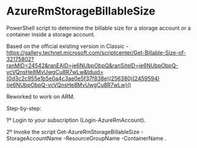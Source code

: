 # AzureRmStorageBillableSize
PowerShell script to determine the billable size for a storage account or a container inside a storage account.

Based on the official existing version in Classic - https://gallery.technet.microsoft.com/scriptcenter/Get-Billable-Size-of-32175802?ranMID=24542&ranEAID=je6NUbpObpQ&ranSiteID=je6NUbpObpQ-vcVQnsHe8MvUwgCu8R7wLw&tduid=(0d3c2c955e1b5e0a4c3ae0e5f37f838e)(256380)(2459594)(je6NUbpObpQ-vcVQnsHe8MvUwgCu8R7wLw)()

Reworked to work on ARM.

Step-by-step:

1º Login to your subscription (Login-AzureRmAccount).

2º Invoke the script Get-AzureRmStorageBillableSize -StorageAccountName <storage account name> -ResourceGroupName <RG name> -ContainerName <container name>.

